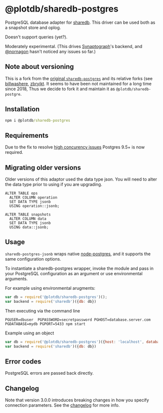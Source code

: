 # @plotdb/sharedb-postgres

PostgreSQL database adapter for [sharedb](https://github.com/share/sharedb). This driver can be used both as a snapshot store and oplog.

Doesn't support queries (yet?).

Moderately experimental. (This drives [Synaptograph](https://www.synaptograph.com)'s backend, and [@nornagon](https://github.com/nornagon) hasn't noticed any issues so far.)


## Note about versioning

This is a fork from the [original `sharedb-postgres`](https://github.com/share/sharedb-postgres) and its relative forks (see [billwashere](https://github.com/billwashere/sharedb-postgres-jsonb), [zbryikt](https://github.com/zbryikt/sharedb-postgres-jsonb). It seems to have been not maintained for a long time since 2018, Thus we decide to fork it and maintain it as `@plotdb/sharedb-postgre`.


## Installation 

```cmd
npm i @plotdb/sharedb-postgres
```


## Requirements

Due to the fix to resolve [high concurency issues](https://github.com/share/sharedb-postgres/issues/1) Postgres 9.5+ is now required.

## Migrating older versions

Older versions of this adaptor used the data type json. You will need to alter the data type prior to using if you are upgrading. 

```PLpgSQL
ALTER TABLE ops
  ALTER COLUMN operation
  SET DATA TYPE jsonb
  USING operation::jsonb;

ALTER TABLE snapshots
  ALTER COLUMN data
  SET DATA TYPE jsonb
  USING data::jsonb;
```

## Usage

`sharedb-postgres-jsonb` wraps native [node-postgres](https://github.com/brianc/node-postgres), and it supports the same configuration options.

To instantiate a sharedb-postgres wrapper, invoke the module and pass in your
PostgreSQL configuration as an argument or use environmental arguments. 

For example using environmental arugments:

```js
var db = require('@plotdb/sharedb-postgres')();
var backend = require('sharedb')({db: db})
```

Then executing via the command line 

```
PGUSER=dbuser  PGPASSWORD=secretpassword PGHOST=database.server.com PGDATABASE=mydb PGPORT=5433 npm start
```

Example using an object

```js
var db = require('@plotdb/sharedb-postgres')({host: 'localhost', database: 'mydb'});
var backend = require('sharedb')({db: db})
```

## Error codes

PostgreSQL errors are passed back directly.

## Changelog

Note that version 3.0.0 introduces breaking changes in how you specify
connection parameters. See the [changelog](CHANGELOG.md) for more info.
